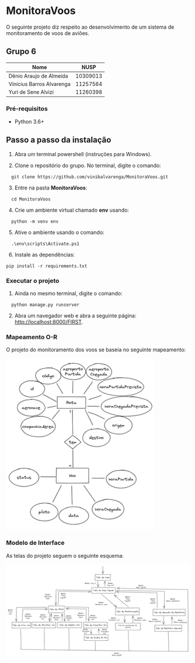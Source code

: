 # MonitoraVoos

O seguinte projeto diz respeito ao desenvolvimento de um sistema de monitoramento de voos de aviões.

## Grupo 6

Nome      | NUSP
--------- | ------
Dênio Araujo de Almeida   | 10309013
Vinícius Barros Alvarenga | 11257564
Yuri de Sene Alvizi       | 11260398

### Pré-requisitos

* Python 3.6+

## Passo a passo da instalação

1. Abra um terminal powershell (instruções para Windows).

2. Clone o repositório do grupo. No terminal, digite o comando:

```
  git clone https://github.com/vinibalvarenga/MonitoraVoos.git
```

3. Entre na pasta **MonitoraVoos**:

```
  cd MonitoraVoos
```

4. Crie um ambiente virtual chamado **env** usando:

```
  python -m venv env
```

5. Ative o ambiente usando o comando:

```
  .\env\scripts\Activate.ps1
```

6. Instale as dependências:

```
pip install -r requirements.txt
```

### Executar o projeto

1. Ainda no mesmo terminal, digite o comando:

```
  python manage.py runserver
```

2. Abra um navegador web e abra a seguinte página: <http://localhost:8000/FIRST>.

### Mapeamento O-R

O projeto do monitoramento dos voos se baseia no seguinte mapeamento:

![Mapeamento O-R](/docs/img/ModeloOR.png "Mapeamento O-R")

### Modelo de Interface

As telas do projeto seguem o seguinte esquema:

![Modelo de Interface](/docs/img/ModeloDeInterface.png "Modelo de Interface")
